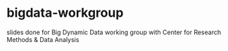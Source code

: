 # bigdata-workgroup

slides done for Big Dynamic Data working group with 
Center for Research Methods & Data Analysis
